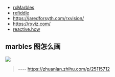 * [rxMarbles](http://rxmarbles.com/)
* [rxfiddle](http://rxfiddle.net/#code=&type=editor)
* https://jaredforsyth.com/rxvision/
* https://rxviz.com/
* [reactive.how](https://reactive.how/)

## marbles 图怎么画

![](https://github-riskers-blog.oss-cn-qingdao.aliyuncs.com/20181214172331.png)

> ---- https://zhuanlan.zhihu.com/p/25115712
